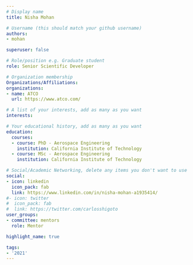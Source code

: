 ```yaml
---
# Display name
title: Nisha Mohan

# Username (this should match your github username)
authors:
- mohan

superuser: false

# Role/position e.g. Graduate student
role: Senior Scientific Developer

# Organization membership
Organizations/Affiliations:
organizations:
- name: ATCO
  url: https://www.atco.com/

# A list of your interests, add as many as you want
interests:

# Your educational history, add as many as you want
education:
  courses:
  - course: PhD - Aerospace Engineering
    institution: California Institute of Technology
  - course: MSc - Aerospace Engineering
    institution: California Institute of Technology

# Social/Academic Networking, delete any items you don't want to use
social:
- icon: linkedin
  icon_pack: fab
  link: https://www.linkedin.com/in/nisha-mohan-a1935414/
#- icon: twitter
#  icon_pack: fab
#  link: https://twitter.com/carlosshigoto
user_groups:
- committee: mentors
  role: Mentor

highlight_name: true

tags:
- '2021'
---
```

